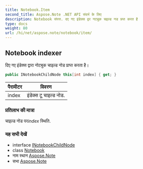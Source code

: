 ```yaml
---
title: Notebook.Item
second_title: Aspose.Note .NET API संदर्भ के लिए
description: Notebook संपत्त. दए गए इंडेक्स द्वर नटबुक चइल्ड नड प्रप्त करत है
type: docs
weight: 80
url: /hi/net/aspose.note/notebook/item/
---
```

## Notebook indexer

दिए गए इंडेक्स द्वारा नोटबुक चाइल्ड नोड प्राप्त करता है।

```csharp
public INotebookChildNode this[int index] { get; }
```

| पैरामीटर | विवरण |
| --- | --- |
| index | इंडेक्स टू चाइल्ड नोड. |

### प्रतिलाभ की मात्रा

चाइल्ड नोड पर*index* स्थिति.

### यह सभी देखें

* interface [INotebookChildNode](../../inotebookchildnode/)
* class [Notebook](../)
* नाम स्थान [Aspose.Note](../../notebook/)
* सभा [Aspose.Note](../../../)


